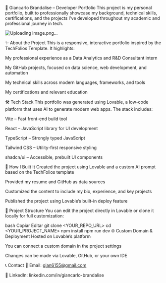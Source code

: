 💼 Giancarlo Brandalise – Developer Portfolio
This project is my personal portfolio, built to professionally showcase my background, technical skills, certifications, and the projects I've developed throughout my academic and professional journey in tech.

![Uploading image.png…]()


✨ About the Project
This is a responsive, interactive portfolio inspired by the TechFolios Template. It highlights:

My professional experience as a Data Analytics and R&D Consultant intern

My GitHub projects, focused on data science, web development, and automation

My technical skills across modern languages, frameworks, and tools

My certifications and relevant education

🛠️ Tech Stack
This portfolio was generated using Lovable, a low-code platform that uses AI to generate modern web apps. The stack includes:

Vite – Fast front-end build tool

React – JavaScript library for UI development

TypeScript – Strongly typed JavaScript

Tailwind CSS – Utility-first responsive styling

shadcn/ui – Accessible, prebuilt UI components

🚀 How I Built It
Created the project using Lovable and a custom AI prompt based on the TechFolios template

Provided my resume and GitHub as data sources

Customized the content to include my bio, experience, and key projects

Published the project using Lovable’s built-in deploy feature

📁 Project Structure
You can edit the project directly in Lovable or clone it locally for full customization:

bash
Copiar
Editar
git clone <YOUR_REPO_URL>
cd <YOUR_PROJECT_NAME>
npm install
npm run dev
🌐 Custom Domain & Deployment
Hosted on Lovable’s platform

You can connect a custom domain in the project settings

Changes can be made via Lovable, GitHub, or your own IDE

📞 Contact
📧 Email: gian6155@gmail.com

💼 LinkedIn: linkedin.com/in/giancarlo-brandalise
